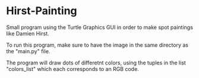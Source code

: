 # Hirst-Painting
Small program using the Turtle Graphics GUI in order to make spot paintings like Damien Hirst.

To run this program, make sure to have the image in the same directory as the "main.py" file.

The program will draw dots of differetnt colors, using the tuples in the list "colors_list" which each corresponds to an RGB code.
